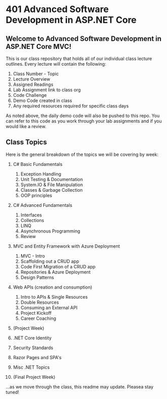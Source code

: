 # 401 Advanced Software Development in ASP.NET Core 

## Welcome to Advanced Software Development in ASP.NET Core MVC!

This is our class repository that holds all of our individual class lecture outlines. Every lecture will contain the following:
1. Class Number - Topic
2. Lecture Overview
3. Assigned Readings
4. Lab Assignment link to class org
5. Code Challenge
6. Demo Code created in class
7. Any required resources required for specific class days

As noted above, the daily demo code will also be pushed to this repo. You can refer to this code as you work through your lab assignments and if you would 
like a review. 

## Class Topics
Here is the general breakdown of the topics we will be covering by week:

1. C# Basic Fundamentals
	1. Exception Handling
	2. Unit Testing & Documentation
	3. System.IO & File Manipulation
	4. Classes & Garbage Collection
	5. OOP principles
2. C# Advanced Fundamentals
	1. Interfaces
	2. Collections
	3. LINQ
	4. Asynchronous Programming
	5. Review 
3. MVC and Entity Framework with Azure Deployment
	1. MVC - Intro
	2. Scaffolding out a CRUD app
	3. Code First Migration of a CRUD app
	4. Repositories & Azure Deployment
	5. Design Patterns
4. Web APIs (creation and consumption)
	1. Intro to APIs & Single Resources
	2. Double Resources
	3. Consuming an External API
	4. Project Kickoff
	5. Career Coaching

5. (Project Week)
6. .NET Core Identity
7. Security Standards
8. Razor Pages and SPA's
9. Misc .NET Topics
10. (Final Project Week)

...as we move through the class, this readme may update. Pleasea stay tuned!